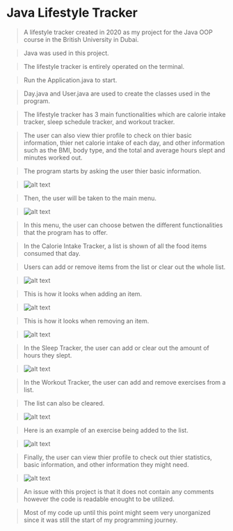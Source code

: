 # Java Lifestyle Tracker
> A lifestyle tracker created in 2020 as my project for the Java OOP course in the British University in Dubai.

> Java was used in this project.

> The lifestyle tracker is entirely operated on the terminal.

> Run the Application.java to start.

> Day.java and User.java are used to create the classes used in the program.

> The lifestyle tracker has 3 main functionalities which are calorie intake tracker, sleep schedule tracker, and workout tracker.

> The user can also view thier profile to check on thier basic information, thier net calorie intake of each day, and other information such as the BMI, body type, and the total and average hours slept and minutes worked out.

> The program starts by asking the user thier basic information.

> ![alt text](examples/CaptureEx1.PNG)

> Then, the user will be taken to the main menu.

> ![alt text](examples/CaptureEx2.PNG)

> In this menu, the user can choose betwen the different functionalities that the program has to offer.

> In the Calorie Intake Tracker, a list is shown of all the food items consumed that day.

> Users can add or remove items from the list or clear out the whole list.

> ![alt text](examples/CaptureEx3.PNG)

> This is how it looks when adding an item.

> ![alt text](examples/CaptureEx4.PNG)

> This is how it looks when removing an item.

> ![alt text](examples/CaptureEx5.PNG)

> In the Sleep Tracker, the user can add or clear out the amount of hours they slept.

> ![alt text](examples/CaptureEx6.PNG)

> In the Workout Tracker, the user can add and remove exercises from a list.

> The list can also be cleared.

> ![alt text](examples/CaptureEx7.PNG)

> Here is an example of an exercise being added to the list.

> ![alt text](examples/CaptureEx8.PNG)

> Finally, the user can view thier profile to check out thier statistics, basic information, and other information they might need.

> ![alt text](examples/CaptureEx9.PNG)

> An issue with this project is that it does not contain any comments however the code is readable enought to be utilized.

> Most of my code up until this point might seem very unorganized since it was still the start of my programming journey.

